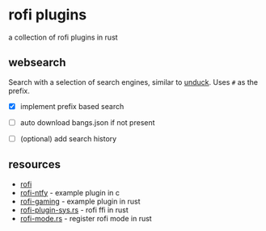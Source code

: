 # rofi plugins
a collection of rofi plugins in rust

## websearch
Search with a selection of search engines, similar to [unduck](https://github.com/t3dotgg/unduck).
Uses `#` as the prefix.

- [x] implement prefix based search
- [ ] auto download bangs.json if not present
- [ ] (optional) add search history


## resources
- [rofi](https://github.com/davatorium/rofi)
- [rofi-ntfy](https://git.sr.ht/~qball/rofi-ntfy) - example plugin in c
- [rofi-gaming](https://github.com/Rolv-Apneseth/rofi-games) - example plugin in rust
- [rofi-plugin-sys.rs](https://github.com/SabrinaJewson/rofi-plugin-sys.rs) - rofi ffi in rust
- [rofi-mode.rs](https://github.com/SabrinaJewson/rofi-mode.rs) - register rofi mode in rust

